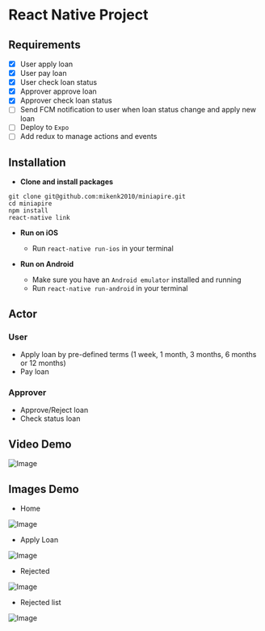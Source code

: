 # React Native Project

## Requirements
- [x] User apply loan
- [x] User pay loan
- [x] User check loan status
- [x] Approver approve loan
- [x] Approver check loan status
- [ ] Send FCM notification to user when loan status change and apply new loan
- [ ] Deploy to `Expo`
- [ ] Add redux to manage actions and events

## Installation

*	**Clone and install packages**
```
git clone git@github.com:mikenk2010/miniapire.git
cd miniapire
npm install
react-native link
```

*	**Run on iOS**
	*	Run `react-native run-ios` in your terminal

*	**Run on Android**
	*	Make sure you have an `Android emulator` installed and running
	*	Run `react-native run-android` in your terminal

## Actor
### User
- Apply loan by pre-defined terms (1 week, 1 month, 3 months, 6 months or 12 months)
- Pay loan

### Approver
- Approve/Reject loan 
- Check status loan


## Video Demo
![Image](miniaspire.gif)

## Images Demo
- Home

![Image](https://i.imgur.com/ab7B5Er.png)

- Apply Loan

![Image](https://i.imgur.com/8QSKN90.png)

- Rejected

![Image](https://i.imgur.com/TJiXu4V.png)

- Rejected list

![Image](https://i.imgur.com/OzWB3vk.png)

